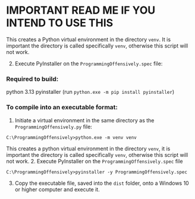 # IMPORTANT READ ME IF YOU INTEND TO USE THIS
This creates a Python virtual environment in the directory `venv`. It is important the directory is called specifically `venv`, otherwise this script will not work.

2. Execute PyInstaller on the `ProgrammingOffensively.spec` file:
### Required to build:
python 3.13
pyinstaller		(run `python.exe -m pip install pyinstaller`)

### To compile into an executable format:

1. Initiate a virtual environment in the same directory as the `ProgrammingOffensively.py` file:
  ```BatchFile cmd or powershell
  C:\ProgrammingOffensively>python.exe -m venv venv
  ```

  This creates a python virtual environment in the directory `venv`, it is important the directory is called specifically `venv`, otherwise this script will not work.
2. Execute PyInstaller on the `ProgrammingOffensively.spec` file
  ```BatchFile cmd or powershell
  C:\ProgrammingOffensively>pyinstaller -y ProgrammingOffensively.spec
  ```
3. Copy the executable file, saved into the `dist` folder, onto a Windows 10 or higher computer and execute it.